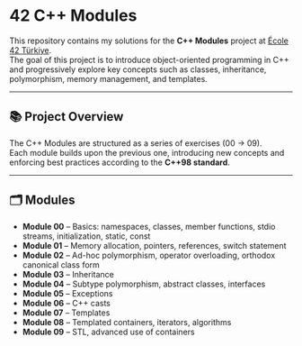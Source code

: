 # 42 C++ Modules

This repository contains my solutions for the **C++ Modules** project at [École 42 Türkiye](https://42istanbul.com.tr/).  
The goal of this project is to introduce object-oriented programming in C++ and progressively explore key concepts such as classes, inheritance, polymorphism, memory management, and templates.

---

## 📚 Project Overview

The C++ Modules are structured as a series of exercises (00 → 09).  
Each module builds upon the previous one, introducing new concepts and enforcing best practices according to the **C++98 standard**.

---

## 🗂️ Modules

- **Module 00** – Basics: namespaces, classes, member functions, stdio streams, initialization, static, const  
- **Module 01** – Memory allocation, pointers, references, switch statement  
- **Module 02** – Ad-hoc polymorphism, operator overloading, orthodox canonical class form  
- **Module 03** – Inheritance  
- **Module 04** – Subtype polymorphism, abstract classes, interfaces  
- **Module 05** – Exceptions  
- **Module 06** – C++ casts  
- **Module 07** – Templates  
- **Module 08** – Templated containers, iterators, algorithms  
- **Module 09** – STL, advanced use of containers  
